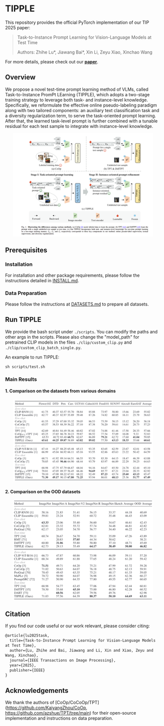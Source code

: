 # TIPPLE

This repository provides the official PyTorch implementation of our TIP 2025 paper:    

> Task-to-Instance Prompt Learning for Vision-Language Models at Test Time
>
> Authors: Zhihe Lu*, Jiawang Bai*, Xin Li, Zeyu Xiao, Xinchao Wang

For more details, please check out our [<ins>**paper**</ins>](https://ieeexplore.ieee.org/stamp/stamp.jsp?arnumber=10925517). 

## Overview
We propose a novel test-time prompt learning method of VLMs, called Task-to-Instance PromPt LEarning (TIPPLE), which adopts a two-stage training strategy to leverage both task- and instance-level knowledge. Specifically, we reformulate the effective online pseudo-labeling paradigm along with two tailored components: an auxiliary text classification task and a diversity regularization term, to serve the task-oriented prompt learning. After that, the learned task-level prompt is further combined with a tunable residual for each test sample to integrate with instance-level knowledge.

<p align="center">
    <img src="docs/framework.png" alt="tipple" width="90%">
</p>


## Prerequisites

### Installation
For installation and other package requirements, please follow the instructions detailed in [INSTALL.md](./docs/INSTALL.md).

### Data Preparation 
Please follow the instructions at [DATASETS.md](./docs/DATASETS.md) to prepare all datasets.


## Run TIPPLE

We provide the bash script under `./scripts`. You can modify the paths and other args in the scripts. Please also change the "model_path" for pretrained CLIP models in the files `./clip/custom_clip.py` and `./clip/custom_clip_batch_single.py`.

An example to run TIPPLE:
```
sh scripts/test.sh
```


### Main Results

#### 1. Comparison on the datasets from various domains

<p align="center">
    <img src="docs/table_1.png" alt="1" width="90%">
</p>

#### 2. Comparison on the OOD datasets

<p align="center">
    <img src="docs/table_2.png" alt="2" width="90%">
</p>

## Citation
If you find our code useful or our work relevant, please consider citing: 
```
@article{lu2025task,
  title={Task-to-Instance Prompt Learning for Vision-Language Models at Test Time},
  author={Lu, Zhihe and Bai, Jiawang and Li, Xin and Xiao, Zeyu and Wang, Xinchao},
  journal={IEEE Transactions on Image Processing},
  year={2025},
  publisher={IEEE}
}
```

## Acknowledgements
We thank the authors of [CoOp/CoCoOp/TPT](https://github.com/KaiyangZhou/CoOp, https://github.com/azshue/TPT/tree/main) for their open-source implementation and instructions on data preparation. 
